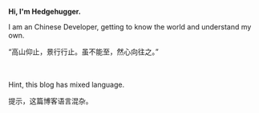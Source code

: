 **Hi, I'm Hedgehugger.**

I am an Chinese Developer, getting to know the world and understand my own.

“高山仰止，景行行止。虽不能至，然心向往之。”


\
\
Hint, this blog has mixed language.

提示，这篇博客语言混杂。